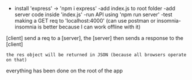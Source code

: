 - install 'express' -> 'npm i express'
-add index.js to root folder
-add server code inside 'index.js'
-run API using 'npm run server'
-test making a GET req to 'localhost:4000' (can use postman or insomnia- insomnia is better because I can work offline with it)

[client] send a req to a [server], the [server] then sends a response to the [client]

    the res object will be returned in JSON (because all browsers operate on that)

everything has been done on the root of the app

